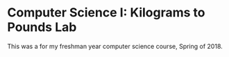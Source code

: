 # Computer Science I: Kilograms to Pounds Lab
This was a for my freshman year computer science course, Spring of 2018.

